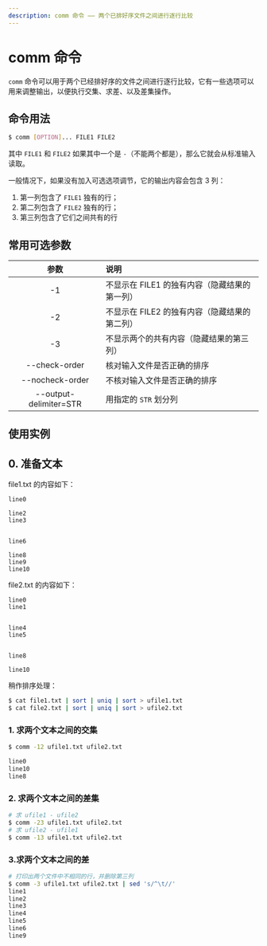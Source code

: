 ```yaml
---
description: comm 命令 —— 两个已排好序文件之间进行逐行比较
---
```


# comm 命令

`comm` 命令可以用于两个已经排好序的文件之间进行逐行比较，它有一些选项可以用来调整输出，以便执行交集、求差、以及差集操作。

## 命令用法

``` bash
$ comm [OPTION]... FILE1 FILE2
```

其中 `FILE1` 和 `FILE2` 如果其中一个是 `-`（不能两个都是），那么它就会从标准输入读取。

一般情况下，如果没有加入可选选项调节，它的输出内容会包含 3 列：

1. 第一列包含了 `FILE1` 独有的行；
2. 第二列包含了 `FILE2` 独有的行；
3. 第三列包含了它们之间共有的行

## 常用可选参数

| 参数 | 说明 |
|:---:|:---|
| -1 | 不显示在 FILE1 的独有内容（隐藏结果的第一列） |
| -2 | 不显示在 FILE2 的独有内容（隐藏结果的第二列） |
| -3 | 不显示两个的共有内容（隐藏结果的第三列） |
| --check-order | 核对输入文件是否正确的排序 |
| --nocheck-order | 不核对输入文件是否正确的排序 |
| --output-delimiter=STR | 用指定的 `STR` 划分列 |

## 使用实例

## 0. 准备文本

file1.txt 的内容如下：
``` text
line0

line2
line3


line6

line8
line9
line10
```

file2.txt 的内容如下：
``` text
line0
line1


line4
line5


line8

line10
```

稍作排序处理：

``` bash
$ cat file1.txt | sort | uniq | sort > ufile1.txt
$ cat file2.txt | sort | uniq | sort > ufile2.txt
```

### 1. 求两个文本之间的交集

``` bash
$ comm -12 ufile1.txt ufile2.txt

line0
line10
line8
```

### 2. 求两个文本之间的差集

``` bash
# 求 ufile1 - ufile2
$ comm -23 ufile1.txt ufile2.txt
# 求 ufile2 - ufile1
$ comm -13 ufile1.txt ufile2.txt
```

### 3.求两个文本之间的差

``` bash
# 打印出两个文件中不相同的行，并删除第三列
$ comm -3 ufile1.txt ufile2.txt | sed 's/^\t//'
line1
line2
line3
line4
line5
line6
line9
```